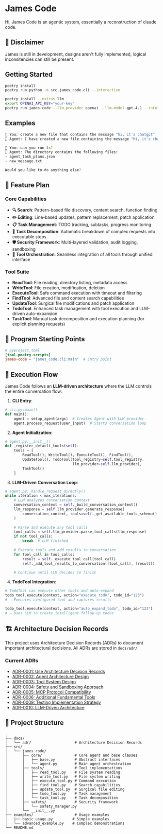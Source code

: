 # James Code

Hi, James Code is an agentic system, essentially a reconstruction of claude code. 

## 🚀 Disclaimer

James is still in development, designs aren't fully implemented, logical inconsitencies can still be present.   

## Getting Started

```bash
poetry install
poetry run python -m src.james_code.cli --interactive
```

```bash
poetry install --extras llm
export OPENAI_API_KEY="your-key"
poetry run james-code --llm-provider openai --llm-model gpt-4.1 --interactive
```

## Examples

```bash
👤 You: create a new file that contains the message "hi, it's chatgpt"
🤖 Agent: I have created a new file containing the message "hi, it's chatgpt" at the path /home/vketteni/projects/james-code/workspace/new_message.txt. Would you like to do anything else?

👤 You: can you run ls?
🤖 Agent: The directory contains the following files:
- agent_task_plans.json
- new_message.txt

Would you like to do anything else?
```

## 🚀 Feature Plan

### Core Capabilities
- **🔍 Search**: Pattern-based file discovery, content search, function finding
- **✏️ Editing**: Line-based updates, pattern replacement, patch application  
- **📋 Task Management**: TODO tracking, subtasks, progress monitoring
- **🧩 Task Decomposition**: Automatic breakdown of complex requests into executable steps
- **🛡️ Security Framework**: Multi-layered validation, audit logging, sandboxing
- **🔧 Tool Orchestration**: Seamless integration of all tools through unified interface

### Tool Suite
- **ReadTool**: File reading, directory listing, metadata access
- **WriteTool**: File creation, modification, deletion
- **ExecuteTool**: Safe command execution with timeout and filtering
- **FindTool**: Advanced file and content search capabilities  
- **UpdateTool**: Surgical file modifications and patch application
- **TodoTool**: Enhanced task management with tool execution and LLM-driven auto-expansion
- **TaskTool**: Manual task decomposition and execution planning (for explicit planning requests)


## 📍 Program Starting Points

  ```toml
  # pyproject.toml
  [tool.poetry.scripts]
  james-code = "james_code.cli:main"  # Entry point
  ```

##  🔄 Execution Flow

James Code follows an **LLM-driven architecture** where the LLM controls the entire conversation flow:

  1. **CLI Entry**:
  ```python
  # cli.py:main()
  def main():
      agent = setup_agent(args)  # Creates Agent with LLM provider
      agent.process_request(user_input)  # Starts conversation loop
  ```

  2. **Agent Initialization**:
  ```python
  # agent.py:__init__()
  def _register_default_tools(self):
      tools = [
          ReadTool(), WriteTool(), ExecuteTool(), FindTool(),
          UpdateTool(), TodoTool(tool_registry=self.tool_registry, 
                                 llm_provider=self.llm_provider), 
          TaskTool() 
      ]
  ```

  3. **LLM-Driven Conversation Loop**:
  ```python
  # agent.py:_handle_request_directly()
  while iteration < max_iterations:
      # LLM analyzes conversation context
      conversation_context = self._build_conversation_context()
      llm_response = self.llm_provider.generate_response(
          conversation_context, tools=self._get_available_tools_schema()
      )
      
      # Parse and execute any tool calls
      tool_calls = self.llm_provider.parse_tool_calls(llm_response)
      if not tool_calls:
          break  # LLM finished
      
      # Execute tools and add results to conversation
      for tool_call in tool_calls:
          result = self._execute_tool_call(tool_call)
          self._add_tool_results_to_conversation([tool_call], [result])
      
      # Continue until LLM decides to finish
  ```

  4. **TodoTool Integration**:
  ```python
  # TodoTool can execute other tools and auto-expand
  todo_tool.execute(context, action="execute_todo", todo_id="123")
  # → Executes configured tool and captures results
  
  todo_tool.execute(context, action="auto_expand_todo", todo_id="123") 
  # → Uses LLM to create intelligent follow-up todos
  ```


## 🏗️ Architecture Decision Records

This project uses Architecture Decision Records (ADRs) to document important architectural decisions. All ADRs are stored in `docs/adr/`.

### Current ADRs

- [ADR-0001: Use Architecture Decision Records](docs/adr/0001-use-architecture-decision-records.md)
- [ADR-0002: Agent Architecture Design](docs/adr/0002-agent-architecture-design.md)
- [ADR-0003: Tool System Design](docs/adr/0003-tool-system-design.md)
- [ADR-0004: Safety and Sandboxing Approach](docs/adr/0004-safety-and-sandboxing-approach.md)
- [ADR-0005: MCP Protocol Compatibility](docs/adr/0005-mcp-protocol-compatibility.md)
- [ADR-0006: Additional Fundamental Tools](docs/adr/0006-additional-fundamental-tools.md)
- [ADR-0009: Testing Implementation Strategy](docs/adr/0009-testing-implementation-strategy.md)
- [ADR-0010: LLM-Driven Architecture](docs/adr/0010-llm-driven-architecture.md)

## 📁 Project Structure

```
.
├── docs/
│   └── adr/                    # Architecture Decision Records
├── src/
│   └── james_code/
│       ├── core/               # Core agent and base classes
│       │   ├── base.py         # Abstract interfaces
│       │   └── agent.py        # Main agent orchestration
│       ├── tools/              # Tool implementations
│       │   ├── read_tool.py    # File system reading
│       │   ├── write_tool.py   # File system writing
│       │   ├── execute_tool.py # Command execution
│       │   ├── find_tool.py    # Search capabilities
│       │   ├── update_tool.py  # Surgical file editing
│       │   ├── todo_tool.py    # Task management
│       │   └── task_tool.py    # Task decomposition
│       ├── safety/             # Security framework
│       │   └── safety_manager.py
│       └── __init__.py
├── examples/                   # Usage examples
│   ├── basic_usage.py         # Simple examples
│   └── advanced_example.py    # Complex demonstrations
└── README.md
```
